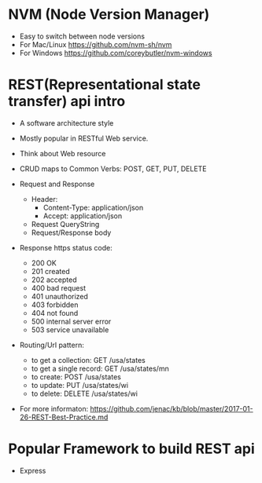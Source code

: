 # NVM (Node Version Manager)
* Easy to switch between node versions
* For Mac/Linux https://github.com/nvm-sh/nvm
* For Windows https://github.com/coreybutler/nvm-windows

# REST(Representational state transfer) api intro
* A software architecture style
* Mostly popular in RESTful Web service. 
* Think about Web resource
* CRUD maps to Common Verbs: POST, GET, PUT, DELETE
* Request and Response 
  * Header:
    * Content-Type: application/json
    * Accept: application/json
  * Request QueryString
  * Request/Response body
* Response https status code:
  * 200 OK
  * 201 created
  * 202 accepted
  * 400 bad request
  * 401 unauthorized
  * 403 forbidden
  * 404 not found
  * 500 internal server error
  * 503 service unavailable
* Routing/Url pattern:
  * to get a collection: GET /usa/states
  * to get a single record: GET /usa/states/mn
  * to create: POST /usa/states
  * to update: PUT /usa/states/wi
  * to delete: DELETE /usa/states/wi
   
* For more informaton: https://github.com/jenac/kb/blob/master/2017-01-26-REST-Best-Practice.md

# Popular Framework to build REST api
* Express


